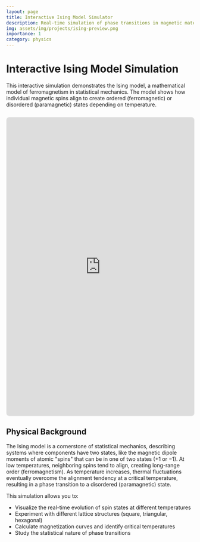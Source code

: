 ```yaml
---
layout: page
title: Interactive Ising Model Simulator
description: Real-time simulation of phase transitions in magnetic materials
img: assets/img/projects/ising-preview.png
importance: 1
category: physics
---
```


# Interactive Ising Model Simulation

This interactive simulation demonstrates the Ising model, a mathematical model of ferromagnetism in statistical mechanics. The model shows how individual magnetic spins align to create ordered (ferromagnetic) or disordered (paramagnetic) states depending on temperature.

<div class="ising-embed">
  <iframe src="https://dvdjsp.github.io/Graphs-Ising/" title="Ising Model Simulation" frameborder="0"></iframe>
</div>

## Physical Background

The Ising model is a cornerstone of statistical mechanics, describing systems where components have two states, like the magnetic dipole moments of atomic "spins" that can be in one of two states (+1 or −1). At low temperatures, neighboring spins tend to align, creating long-range order (ferromagnetism). As temperature increases, thermal fluctuations eventually overcome the alignment tendency at a critical temperature, resulting in a phase transition to a disordered (paramagnetic) state.

This simulation allows you to:

- Visualize the real-time evolution of spin states at different temperatures
- Experiment with different lattice structures (square, triangular, hexagonal)
- Calculate magnetization curves and identify critical temperatures
- Study the statistical nature of phase transitions

<style>
.ising-embed {
  position: relative;
  width: 100%;
  height: 800px;
  margin: 25px 0;
  border: 1px solid #eaeaea;
  border-radius: 8px;
  overflow: hidden;
}

.ising-embed iframe {
  position: absolute;
  top: 0;
  left: 0;
  width: 100%;
  height: 100%;
}
</style>
